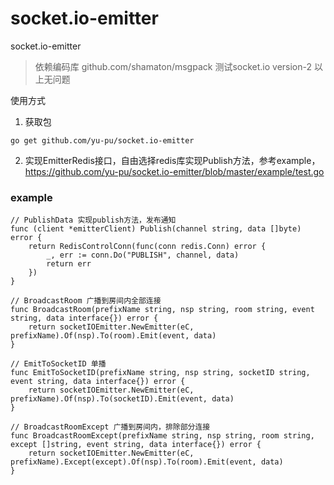 # socket.io-emitter
socket.io-emitter

> 依赖编码库 github.com/shamaton/msgpack 
> 测试socket.io version-2 以上无问题

使用方式

1. 获取包
```
go get github.com/yu-pu/socket.io-emitter
```
2. 实现EmitterRedis接口，自由选择redis库实现Publish方法，参考example，https://github.com/yu-pu/socket.io-emitter/blob/master/example/test.go
 
### example

```
// PublishData 实现publish方法，发布通知
func (client *emitterClient) Publish(channel string, data []byte) error {
	return RedisControlConn(func(conn redis.Conn) error {
		_, err := conn.Do("PUBLISH", channel, data)
		return err
	})
}

// BroadcastRoom 广播到房间内全部连接
func BroadcastRoom(prefixName string, nsp string, room string, event string, data interface{}) error {
	return socketIOEmitter.NewEmitter(eC, prefixName).Of(nsp).To(room).Emit(event, data)
}

// EmitToSocketID 单播
func EmitToSocketID(prefixName string, nsp string, socketID string, event string, data interface{}) error {
	return socketIOEmitter.NewEmitter(eC, prefixName).Of(nsp).To(socketID).Emit(event, data)
}

// BroadcastRoomExcept 广播到房间内，排除部分连接
func BroadcastRoomExcept(prefixName string, nsp string, room string, except []string, event string, data interface{}) error {
	return socketIOEmitter.NewEmitter(eC, prefixName).Except(except).Of(nsp).To(room).Emit(event, data)
}

```
